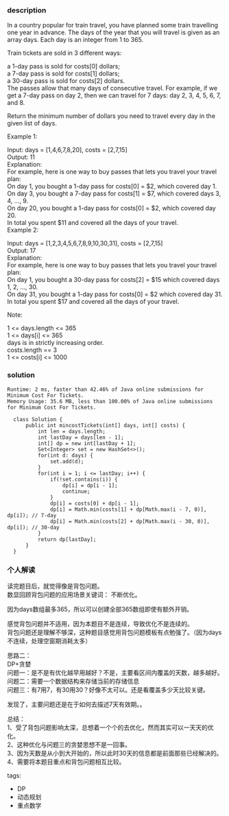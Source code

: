 ### description    
  In a country popular for train travel, you have planned some train travelling one year in advance.  The days of the year that you will travel is given as an array days.  Each day is an integer from 1 to 365.  
    
  Train tickets are sold in 3 different ways:  
    
  a 1-day pass is sold for costs[0] dollars;  
  a 7-day pass is sold for costs[1] dollars;  
  a 30-day pass is sold for costs[2] dollars.  
  The passes allow that many days of consecutive travel.  For example, if we get a 7-day pass on day 2, then we can travel for 7 days: day 2, 3, 4, 5, 6, 7, and 8.  
    
  Return the minimum number of dollars you need to travel every day in the given list of days.  
    
     
    
  Example 1:  
    
  Input: days = [1,4,6,7,8,20], costs = [2,7,15]  
  Output: 11  
  Explanation:   
  For example, here is one way to buy passes that lets you travel your travel plan:  
  On day 1, you bought a 1-day pass for costs[0] = $2, which covered day 1.  
  On day 3, you bought a 7-day pass for costs[1] = $7, which covered days 3, 4, ..., 9.  
  On day 20, you bought a 1-day pass for costs[0] = $2, which covered day 20.  
  In total you spent $11 and covered all the days of your travel.  
  Example 2:  
    
  Input: days = [1,2,3,4,5,6,7,8,9,10,30,31], costs = [2,7,15]  
  Output: 17  
  Explanation:   
  For example, here is one way to buy passes that lets you travel your travel plan:  
  On day 1, you bought a 30-day pass for costs[2] = $15 which covered days 1, 2, ..., 30.  
  On day 31, you bought a 1-day pass for costs[0] = $2 which covered day 31.  
  In total you spent $17 and covered all the days of your travel.  
     
    
  Note:  
    
  1 <= days.length <= 365  
  1 <= days[i] <= 365  
  days is in strictly increasing order.  
  costs.length == 3  
  1 <= costs[i] <= 1000  
### solution    
```    
Runtime: 2 ms, faster than 42.46% of Java online submissions for Minimum Cost For Tickets.  
Memory Usage: 35.6 MB, less than 100.00% of Java online submissions for Minimum Cost For Tickets.  
  
  class Solution {  
      public int mincostTickets(int[] days, int[] costs) {  
          int len = days.length;  
          int lastDay = days[len - 1];  
          int[] dp = new int[lastDay + 1];  
          Set<Integer> set = new HashSet<>();  
          for(int d: days) {  
              set.add(d);  
          }  
          for(int i = 1; i <= lastDay; i++) {  
              if(!set.contains(i)) {  
                  dp[i] = dp[i - 1];  
                  continue;  
              }  
              dp[i] = costs[0] + dp[i - 1];  
              dp[i] = Math.min(costs[1] + dp[Math.max(i - 7, 0)], dp[i]); // 7-day  
              dp[i] = Math.min(costs[2] + dp[Math.max(i - 30, 0)], dp[i]); // 30-day  
          }  
          return dp[lastDay];  
      }  
  }  
```    
    
### 个人解读    
  读完题目后，就觉得像是背包问题。  
  数显回顾背包问题的应用场景关键词： 不断优化。  
    
  因为days数组最多365，所以可以创建全部365数组即使有额外开销。  
    
  感觉背包问题并不适用，因为本题目不是连续，导致优化不是连续的。  
  背包问题还是理解不够深，这种题目感觉用背包问题模板有点勉强了。（因为days不连续，处理空窗期消耗太多）  
    
  思路二：  
  DP+贪婪  
  问题一：是不是有优化越早用越好？不是，主要看区间内覆盖的天数，越多越好。  
  问题二：需要一个数据结构来存储当前的存储信息  
  问题三：有7用7，有30用30？好像不太可以。还是看覆盖多少天比较关键。  
    
  发现了，主要问题还是在于如何去描述7天有效期。。  
    
  总结：  
  1、受了背包问题影响太深，总想着一个个的去优化，然而其实可以一天天的优化。  
  2、这种优化与问题三的贪婪思想不是一回事。  
  3、因为天数是从小到大开始的，所以此时30天的信息都是前面那些已经解决的。  
  4、需要将本题目重点和背包问题相互比较。  
    
tags:    
  -  DP  
  -  动态规划  
  -  重点数学  
